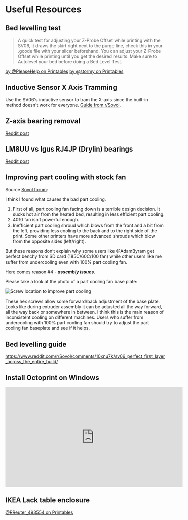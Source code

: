 # Useful Resources

## Bed levelling test

> A quick test for adjusting your Z-Probe Offset while printing with the SV06, it draws the skirt right next to the purge line, check this in your .gcode file with your slicer beforehand. You can adjust your Z-Probe Offset while printing until you get the desired results. Make sure to Autolevel your bed before doing a Bed Level Test.

[by @PleaseHelp on Printables](https://www.printables.com/model/376835)
[by @stormy on Printables](https://www.printables.com/model/445074/files)

## Inductive Sensor X Axis Tramming

Use the SV06's inductive sensor to tram the X-axis since the built-in method doesn't work for everyone. [Guide from r/Sovol](https://www.reddit.com/r/Sovol/comments/10z4nyx/sv06_inductive_sensor_x_axis_tramming/).

## Z-axis bearing removal

[Reddit post](https://www.reddit.com/r/Sovol/comments/129zwxa/sovol_sv06_z_axis_bearings_removal/?utm_source=share&utm_medium=web2x&context=3)

## LM8UU vs Igus RJ4JP (Drylin) bearings

[Reddit post](https://www.reddit.com/r/Sovol/comments/128hf2a/lm8uu_vs_igus_rj4jp_drylin/?utm_source=share&utm_medium=web2x&context=3)

## Improving part cooling with stock fan

Source [Sovol forum](https://forum.sovol3d.com/t/sv06-overhangs-curling-upwards-making-nozzle-knock-over-the-print/1335/26?u=blakadder):

I think I found what causes the bad part cooling.

1. First of all, part cooling fan facing down is a terrible design decision. It sucks hot air from the heated bed, resulting in less efficient part cooling.
2. 4010 fan isn’t powerful enough.
3. Inefficient part cooling shroud which blows from the front and a bit from the left, providing less cooling to the back and to the right side of the print. Some other printers have more advanced shrouds which blow from the opposite sides (left/right).

But these reasons don’t explain why some users like @AdamByram get perfect benchy from SD card (185C/60C/100 fan) while other users like me suffer from undercooling even with 100% part cooling fan.

Here comes reason #4 - _**assembly issues**_.

Please take a look at the photo of a part cooling fan base plate:

![Screw location to improve part cooling](/images/troubleshooting/improvepartcooling.webp)

These hex screws allow some forward/back adjustment of the base plate. Looks like during extruder assembly it can be adjusted all the way forward, all the way back or somewhere in between.
I think this is the main reason of inconsistent cooling on different machines.
Users who suffer from undercooling with 100% part cooling fan should try to adjust the part cooling fan baseplate and see if it helps.

## Bed levelling guide

<https://www.reddit.com/r/Sovol/comments/10xnu7k/sv06_perfect_first_layer_across_the_entire_build/>

## Install Octoprint on Windows

<iframe width="560" height="315" src="https://www.youtube-nocookie.com/embed/gwHarFUTGnA" title="YouTube video player" frameborder="0" allow="accelerometer; autoplay; clipboard-write; encrypted-media; gyroscope; picture-in-picture; web-share" allowfullscreen></iframe>

## IKEA Lack table enclosure

[@RReuter_493554 on Printables](https://www.printables.com/model/347706)